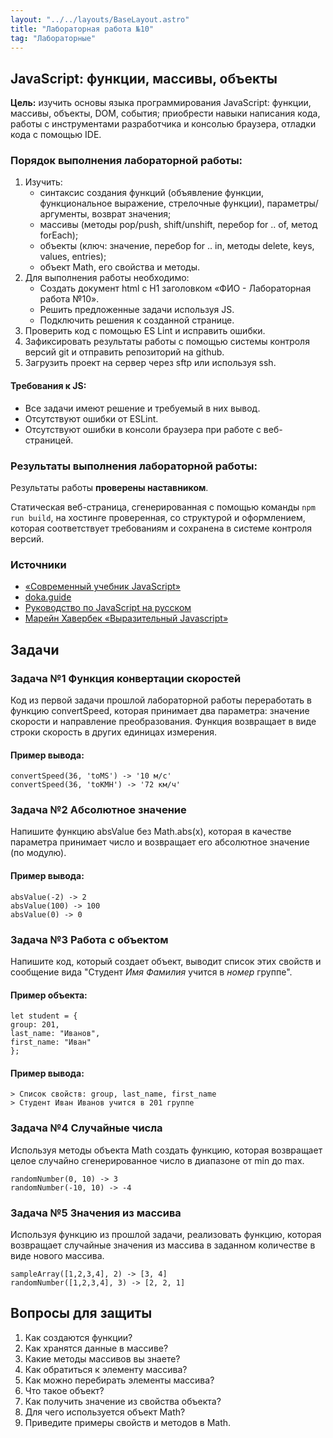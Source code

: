 ```yaml
---
layout: "../../layouts/BaseLayout.astro"
title: "Лабораторная работа №10"
tag: "Лабораторные"
---
```


## JavaScript: функции, массивы, объекты

**Цель:** изучить основы языка программирования JavaScript: функции, массивы, объекты, DOM, события; приобрести навыки написания кода, работы с инструментами разработчика и консолью браузера, отладки кода с помощью IDE.

### Порядок выполнения лабораторной работы:

1. Изучить:
    - синтаксис создания функций (объявление функции, функциональное выражение, стрелочные функции), параметры/аргументы, возврат значения;
    - массивы (методы pop/push, shift/unshift, перебор for .. of, метод forEach);
    - объекты (ключ: значение, перебор for .. in, методы delete, keys, values, entries);
    - объект Math, его свойства и методы.
1. Для выполнения работы необходимо:
   - Создать документ html с H1 заголовком «ФИО - Лабораторная работа №10».
   - Решить предложенные задачи используя JS.
   - Подключить решения к созданной странице.
1. Проверить код с помощью ES Lint и исправить ошибки.
1. Зафиксировать результаты работы с помощью системы контроля версий git и отправить репозиторий на github.
1. Загрузить проект на сервер через sftp или используя ssh.

#### Требования к JS:

- Все задачи имеют решение и требуемый в них вывод.
- Отсутствуют ошибки от ESLint.
- Отсутствуют ошибки в консоли браузера при работе с веб-страницей.

### Результаты выполнения лабораторной работы:

Результаты работы **проверены наставником**.

Статическая веб-страница, сгенерированная с помощью команды `npm run build`, на хостинге проверенная, со структурой и оформлением, которая соответствует требованиям и сохранена в системе контроля версий.

### Источники

- [«Современный учебник JavaScript»](https://learn.javascript.ru/)
- [doka.guide](https://doka.guide/js/)
- [Руководство по JavaScript на русском](https://developer.mozilla.org/ru/docs/Web/JavaScript)
- [Марейн Хавербек «Выразительный Javascript»](https://karmazzin.gitbook.io/eloquentjavascript_ru/)

## Задачи

### Задача №1 Функция конвертации скоростей

Код из первой задачи прошлой лабораторной работы переработать в функцию convertSpeed, которая принимает два параметра: значение скорости и направление преобразования. Функция возвращает в виде строки скорость в других единицах измерения.

#### Пример вывода:

```
convertSpeed(36, 'toMS') -> '10 м/с'
convertSpeed(36, 'toKMH') -> '72 км/ч'
```

### Задача №2 Абсолютное значение

Напишите функцию absValue без Math.abs(x), которая в качестве параметра принимает число и возвращает его абсолютное значение (по модулю).

#### Пример вывода:

```
absValue(-2) -> 2
absValue(100) -> 100
absValue(0) -> 0
```

### Задача №3 Работа с объектом

Напишите код, который создает объект, выводит список этих свойств и сообщение вида "Студент *Имя* *Фамилия* учится в *номер* группе".

#### Пример объекта:

```
let student = {
group: 201,
last_name: "Иванов",
first_name: "Иван"
};
```

#### Пример вывода:

```
> Список свойств: group, last_name, first_name
> Студент Иван Иванов учится в 201 группе
```

### Задача №4 Случайные числа

Используя методы объекта Math создать функцию, которая возвращает целое случайно сгенерированное число в диапазоне от min до max.

```
randomNumber(0, 10) -> 3
randomNumber(-10, 10) -> -4
```

### Задача №5 Значения из массива

Используя функцию из прошлой задачи, реализовать функцию, которая возвращает случайные значения из массива в заданном количестве в виде нового массива.

```
sampleArray([1,2,3,4], 2) -> [3, 4]
randomNumber([1,2,3,4], 3) -> [2, 2, 1]
```

## Вопросы для защиты

1. Как создаются функции?
1. Как хранятся данные в массиве?
1. Какие методы массивов вы знаете?
1. Как обратиться к элементу массива?
1. Как можно перебирать элементы массива?
1. Что такое объект?
1. Как получить значение из свойства объекта?
1. Для чего используется объект Math?
1. Приведите примеры свойств и методов в Math.